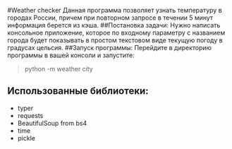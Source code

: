 #Weather checker
Данная программа позволяет узнать температуру в городах России, причем при повторном запросе в течении 5 минут информация берется из кэша.
##Постановка задачи:
Нужно написать консольное приложение, которое по входному параметру с названием города будет показывать в простом текстовом виде текущую погоду в градусах цельсия.
##Запуск программы:
Перейдите в директорию программы в вашей консоли и запустите:

> python -m weather city
## Использованные библиотеки:

+ typer
+ requests
+ BeautifulSoup from bs4
+ time
+ pickle